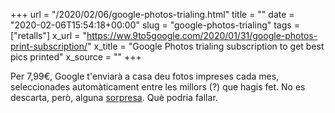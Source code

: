 +++
url = "/2020/02/06/google-photos-trialing.html"
title = ""
date = "2020-02-06T15:54:18+00:00"
slug = "google-photos-trialing"
tags = ["retalls"]
x_url = "https://ww.9to5google.com/2020/01/31/google-photos-print-subscription/"
x_title = "Google Photos trialing subscription to get best pics printed"
x_source = ""
+++


Per 7,99€, Google t'enviarà a casa deu fotos impreses cada mes, seleccionades automàticament entre les millors (?) que hagis fet. No es descarta, però, alguna [sorpresa](https://ww.9to5google.com/2020/02/03/google-photos-video-strangers/). Què podria fallar.

